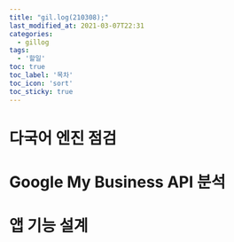 ```yaml
---
title: "gil.log(210308);"
last_modified_at: 2021-03-07T22:31
categories: 
  - gillog
tags: 
  - '할일'
toc: true
toc_label: '목차'
toc_icon: 'sort'
toc_sticky: true
---
```

# 다국어 엔진 점검
# Google My Business API 분석

# 앱 기능 설계